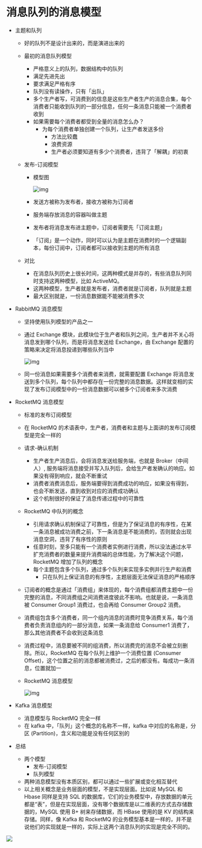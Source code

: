 # 消息队列的消息模型

- 主题和队列

  - 好的队列不是设计出来的，而是演进出来的

  - 最初的消息队列模型

    - 严格意义上的队列，数据结构中的队列
    - 满足先进先出
    - 要求满足严格有序
    - 队列没有读操作，只有「出队」
    - 多个生产者写，可消费到的信息是这些生产者生产的消息合集，每个消费者只能收到队列的一部分信息，任何一条消息只能被一个消费者收到
    - 如果需要每个消费者都受到全量的消息怎么办？
      - 为每个消费者单独创建一个队列，让生产者发送多份
        - 方法比较蠢
        - 浪费资源
        - 生产者必须要知道有多少个消费者，违背了「解耦」的初衷

  - 发布-订阅模型

    - 模型图

      ![img](https://mubu.com/document_image/58b818ad-8383-41dd-ac05-dc6d85637678-5127810.jpg)

    - 发送方被称为发布者，接收方被称为订阅者

    - 服务端存放消息的容器叫做主题

    - 发布者将消息发布进主题中，订阅者需要先「订阅主题」

    - 「订阅」是一个动作，同时可以认为是主题在消费时的一个逻辑副本，每份订阅中，订阅者都可以接收到主题的所有消息

  - 对比

    - 在消息队列历史上很长时间，这两种模式是并存的，有些消息队列同时支持这两种模型，比如 ActiveMQ。
    - 这两种模型，生产者就是发布者，消费者就是订阅者，队列就是主题
    - 最大区别就是，一份消息数据能不能被消费多次

- RabbitMQ 消息模型

  - 坚持使用队列模型的产品之一

  - 通过 Exchange 模块，此模块位于生产者和队列之间，生产者并不关心将消息发到哪个队列，而是将消息发送给 Exchange，由 Exchange 配置的策略来决定将消息投递到哪些队列当中

    ![img](https://mubu.com/document_image/edf6815c-17e7-4204-ad36-61e22c716555-5127810.jpg)

  - 同一份消息如果需要多个消费者来消费，就需要配置 Exchange 将消息发送到多个队列，每个队列中都存在一份完整的消息数据。这样就变相的实现了发布订阅模型中的一份消息数据可以被多个订阅者来多次消费

- RocketMQ 消息模型

  - 标准的发布订阅模型

  - 在 RocketMQ 的术语表中，生产者，消费者和主题与上面讲的发布订阅模型是完全一样的

  - 请求-确认机制

    - 生产者生产消息后，会将消息发送给服务端，也就是 Broker（中间人）, 服务端将消息接受并写入队列后，会给生产者发确认的响应。如果没有得到响应，就会不断重试
    - 消费者消费消息后，服务端要得到消费成功的响应，如果没有得到，也会不断发送，直到收到对应的消费成功确认
    - 这个机制很好的保证了消息传递过程中的可靠性

  - RocketMQ 中队列的概念

    - 引用请求确认机制保证了可靠性，但是为了保证消息的有序性，在某一条消息被成功消费之前，下一条消息是不能消费的，否则就会出现消息空洞，违背了有序性的原则
    - 任意时刻，至多只能有一个消费者实例进行消费，所以没法通过水平扩充消费者的数量来提升消费端的总体性能，为了解决这个问题，RocketMQ 增加了队列的概念
    - 每个主题包含多个队列，通过多个队列来实现多实例并行生产和消费
      - 只在队列上保证消息的有序性，主题层面无法保证消息的严格顺序

  - 订阅者的概念是通过「消费组」来体现的，每个消费组都消费主题中一份完整的消息，不同消费组之间消费进度彼此不影响。也就是说，一条消息被 Consumer Group1 消费过，也会再给 Consumer Group2 消费。

  - 消费组包含多个消费者，同一个组内消息的消费时竞争消费关系，每个消费者负责消息组内的一部分消息，如果一条消息给 Consumer1 消费了，那么其他消费者不会收到这条消息

  - 消费过程中，消息要被不同的组消费，所以消费完的消息不会被立刻删除。所以，RocketMQ 在每个队列上维护一个消费位置 (Consumer Offset)，这个位置之前的消息都被消费过，之后的都没有。每成功一条消息，位置就加一

  - RocketMQ 消息模型

    ![img](https://mubu.com/document_image/67280ed3-9cad-4bab-bccb-e1fd77a0d7fc-5127810.jpg)

- Kafka 消息模型

  - 消息模型与 RocketMQ 完全一样
  - 在 kafka 中，「队列」这个概念的名称不一样，kafka 中对应的名称是，分区 (Partition)，含义和功能是没有任何区别的

- 总结

  - 两个模型
    - 发布-订阅模型
    - 队列模型
  - 两种消息模型没有本质区别，都可以通过一些扩展或变化相互替代
  - 以上相关概念是业务层面的模型，不是实现层面。比如说 MySQL 和 Hbase 同样是支持 SQL 的数据库，它们的业务模型中，存放数据的单元都是“表”，但是在实现层面，没有哪个数据库是以二维表的方式去存储数据的，MySQL 使用 B+ 树来存储数据，而 HBase 使用的是 KV 的结构来存储。同样，像 Kafka 和 RocketMQ 的业务模型基本是一样的，并不是说他们的实现就是一样的，实际上这两个消息队列的实现是完全不同的。

![](https://i.loli.net/2019/12/13/MHDZv4b6an8BfTi.png)